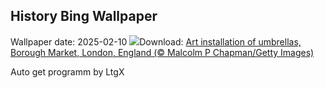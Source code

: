 ## History Bing Wallpaper
Wallpaper date: 2025-02-10
![](https://www.bing.com/th?id=OHR.UmbrellaDay_EN-IN8605591874_UHD.jpg&w=1000)Download: [Art installation of umbrellas, Borough Market, London, England (© Malcolm P Chapman/Getty Images)](https://www.bing.com/th?id=OHR.UmbrellaDay_EN-IN8605591874_UHD.jpg)

Auto get programm by LtgX
